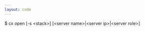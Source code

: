 ```yaml
---
layout: code
---
```


$ cx open [-s &lt;stack&gt;] [&lt;server name&gt;|&lt;server ip&gt;|&lt;server role&gt;]
